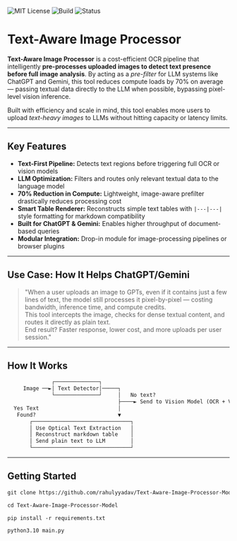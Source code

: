 ![MIT License](https://img.shields.io/badge/license-MIT-green)
![Build](https://img.shields.io/badge/build-passing-brightgreen)
![Status](https://img.shields.io/badge/status-active-blue)

# Text-Aware Image Processor

**Text-Aware Image Processor** is a cost-efficient OCR pipeline that intelligently **pre-processes uploaded images to detect text presence before full image analysis**. By acting as a _pre-filter_ for LLM systems like ChatGPT and Gemini, this tool reduces compute loads by 70% on average — passing textual data directly to the LLM when possible, bypassing pixel-level vision inference.

Built with efficiency and scale in mind, this tool enables more users to upload _text-heavy images_ to LLMs without hitting capacity or latency limits.

---

## Key Features

- **Text-First Pipeline:** Detects text regions before triggering full OCR or vision models
- **LLM Optimization:** Filters and routes only relevant textual data to the language model
- **70% Reduction in Compute:** Lightweight, image-aware prefilter drastically reduces processing cost
- **Smart Table Renderer:** Reconstructs simple text tables with `|---|---|` style formatting for markdown compatibility
- **Built for ChatGPT & Gemini:** Enables higher throughput of document-based queries
- **Modular Integration:** Drop-in module for image-processing pipelines or browser plugins

---

## Use Case: How It Helps ChatGPT/Gemini

> "When a user uploads an image to GPTs, even if it contains just a few lines of text, the model still processes it pixel-by-pixel — costing bandwidth, inference time, and compute credits.  
> This tool intercepts the image, checks for dense textual content, and routes it directly as plain text.  
> End result? Faster response, lower cost, and more uploads per user session."

---

## How It Works

```txt
              ┌──────────────┐
     Image ──►│ Text Detector│─────┐
              └──────────────┘     │   No text?
                                   ├────► Send to Vision Model (OCR + VLM)
  Yes Text                         │
   Found?                          ▼
       ┌───────────────────────────────┐
       │ Use Optical Text Extraction   │
       │ Reconstruct markdown table    │
       │ Send plain text to LLM        │
       └───────────────────────────────┘
```

---

## Getting Started

```md
git clone https://github.com/rahulyyadav/Text-Aware-Image-Processor-Model.git
```

```md
cd Text-Aware-Image-Processor-Model
```

```md
pip install -r requirements.txt
```

```md
python3.10 main.py
```
